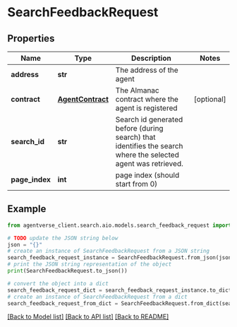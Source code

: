 # SearchFeedbackRequest


## Properties

Name | Type | Description | Notes
------------ | ------------- | ------------- | -------------
**address** | **str** | The address of the agent | 
**contract** | [**AgentContract**](AgentContract.md) | The Almanac contract where the agent is registered | [optional] 
**search_id** | **str** | Search id generated before (during search) that identifies the search where the selected agent was retrieved. | 
**page_index** | **int** | page index (should start from 0) | 

## Example

```python
from agentverse_client.search.aio.models.search_feedback_request import SearchFeedbackRequest

# TODO update the JSON string below
json = "{}"
# create an instance of SearchFeedbackRequest from a JSON string
search_feedback_request_instance = SearchFeedbackRequest.from_json(json)
# print the JSON string representation of the object
print(SearchFeedbackRequest.to_json())

# convert the object into a dict
search_feedback_request_dict = search_feedback_request_instance.to_dict()
# create an instance of SearchFeedbackRequest from a dict
search_feedback_request_from_dict = SearchFeedbackRequest.from_dict(search_feedback_request_dict)
```
[[Back to Model list]](../README.md#documentation-for-models) [[Back to API list]](../README.md#documentation-for-api-endpoints) [[Back to README]](../README.md)


